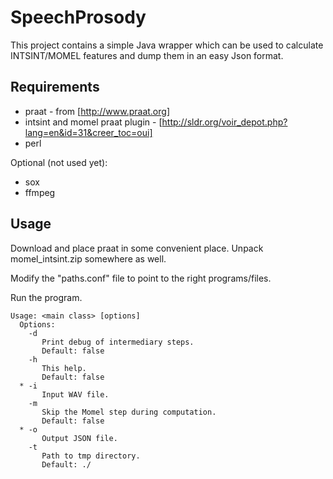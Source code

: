 # SpeechProsody

This project contains a simple Java wrapper which can be used to calculate INTSINT/MOMEL features and dump them in an easy Json format.

## Requirements

  * praat - from [http://www.praat.org]
  * intsint and momel praat plugin - [http://sldr.org/voir_depot.php?lang=en&id=31&creer_toc=oui]
  * perl
  
Optional (not used yet):
  * sox
  * ffmpeg
  
## Usage

Download and place praat in some convenient place. Unpack momel_intsint.zip somewhere as well.

Modify the "paths.conf" file to point to the right programs/files.

Run the program.

```
Usage: <main class> [options]
  Options:
    -d
       Print debug of intermediary steps.
       Default: false
    -h
       This help.
       Default: false
  * -i
       Input WAV file.
    -m
       Skip the Momel step during computation.
       Default: false
  * -o
       Output JSON file.
    -t
       Path to tmp directory.
       Default: ./
```




